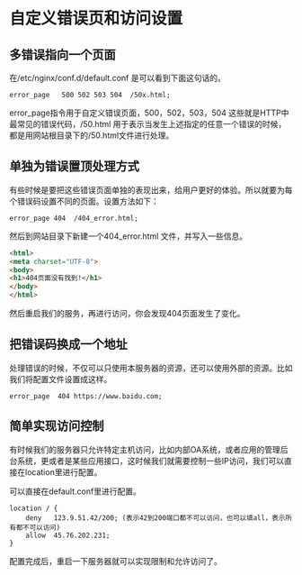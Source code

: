 # 自定义错误页和访问设置

## 多错误指向一个页面

在/etc/nginx/conf.d/default.conf 是可以看到下面这句话的。

```shell
error_page   500 502 503 504  /50x.html;
```

error_page指令用于自定义错误页面，500，502，503，504 这些就是HTTP中最常见的错误代码，/50.html 用于表示当发生上述指定的任意一个错误的时候，都是用网站根目录下的/50.html文件进行处理。

## 单独为错误置顶处理方式

有些时候是要把这些错误页面单独的表现出来，给用户更好的体验。所以就要为每个错误码设置不同的页面。设置方法如下：

```shell
error_page 404  /404_error.html;
```

然后到网站目录下新建一个404_error.html 文件，并写入一些信息。

```html
<html>
<meta charset="UTF-8">
<body>
<h1>404页面没有找到!</h1>
</body>
</html>
```

然后重启我们的服务，再进行访问，你会发现404页面发生了变化。

## 把错误码换成一个地址

处理错误的时候，不仅可以只使用本服务器的资源，还可以使用外部的资源。比如我们将配置文件设置成这样。

```shell
error_page  404 https://www.baidu.com;
```

## 简单实现访问控制

有时候我们的服务器只允许特定主机访问，比如内部OA系统，或者应用的管理后台系统，更或者是某些应用接口，这时候我们就需要控制一些IP访问，我们可以直接在location里进行配置。

可以直接在default.conf里进行配置。

```shell
location / {
    deny   123.9.51.42/200; (表示42到200端口都不可以访问，也可以填all，表示所有都不可以访问)
    allow  45.76.202.231;
}
```

配置完成后，重启一下服务器就可以实现限制和允许访问了。
